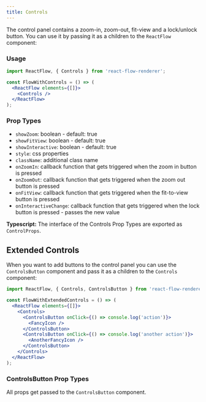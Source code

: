 ```yaml
---
title: Controls
---
```


The control panel contains a zoom-in, zoom-out, fit-view and a lock/unlock button. You can use it by passing it as a children to the `ReactFlow` component:

### Usage

```jsx
import ReactFlow, { Controls } from 'react-flow-renderer';

const FlowWithControls = () => (
  <ReactFlow elements={[]}>
    <Controls />
  </ReactFlow>
);
```

### Prop Types

- `showZoom`: boolean - default: true
- `showFitView`: boolean - default: true
- `showInteractive`: boolean - default: true
- `style`: css properties
- `className`: additional class name
- `onZoomIn`: callback function that gets triggered when the zoom in button is pressed
- `onZoomOut`: callback function that gets triggered when the zoom out button is pressed
- `onFitView`: callback function that gets triggered when the fit-to-view button is pressed
- `onInteractiveChange`: callback function that gets triggered when the lock button is pressed - passes the new value

**Typescript:** The interface of the Controls Prop Types are exported as `ControlProps`.

## Extended Controls

When you want to add buttons to the control panel you can use the `ControlsButton` component and pass it as a children to the `Controls` component:

```jsx
import ReactFlow, { Controls, ControlsButton } from 'react-flow-renderer';

const FlowWithExtendedControls = () => (
  <ReactFlow elements={[]}>
    <Controls>
      <ControlsButton onClick={() => console.log('action')}>
        <FancyIcon />
      </ControlsButton>
      <ControlsButton onClick={() => console.log('another action')}>
        <AnotherFancyIcon />
      </ControlsButton>
    </Controls>
  </ReactFlow>
);
```

### ControlsButton Prop Types

All props get passed to the `ControlsButton` component.
